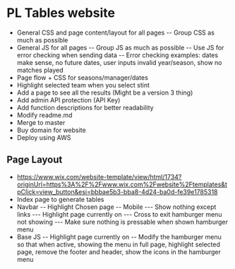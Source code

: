 # PL Tables website
- General CSS and page content/layout for all pages
  -- Group CSS as much as possible
- General JS for all pages
  -- Group JS as much as possible
  -- Use JS for error checking when sending data
  -- Error checking examples: dates make sense, no future dates, user inputs invalid year/season, show no matches played
- Page flow + CSS for seasons/manager/dates
- Highlight selected team when you select stint
- Add a page to see all the results (Might be a version 3 thing)
- Add admin API protection (API Key)
- Add function descriptions for better readability
- Modify readme.md
- Merge to master
- Buy domain for website
- Deploy using AWS


## Page Layout

- https://www.wix.com/website-template/view/html/1734?originUrl=https%3A%2F%2Fwww.wix.com%2Fwebsite%2Ftemplates&tpClick=view_button&esi=bbbae5b3-bba8-4d24-ba0d-fe39e1785318
- Index page to generate tables
- Navbar
 -- Highlight Chosen page
 -- Mobile
  --- Show nothing except links
  --- Highlight page currently on
  --- Cross to exit hamburger menu not showing
  --- Make sure nothing is pressable when shown hamburger menu
- Base JS
  -- Highlight page currently on
  -- Modify the hamburger menu so that when active, showing the menu in full page, highlight selected page, remove the footer and header, show the icons in the hamburger menu